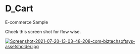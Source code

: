 # D_Cart
E-commerce Sample


Chcek this screen shot for flow wise.

[![Screenshot-2021-07-20-13-03-48-208-com-biztechsoftsys-assetsholder.jpg](https://i.postimg.cc/Kv8ZRCYw/Screenshot-2021-07-20-13-03-48-208-com-biztechsoftsys-assetsholder.jpg)](https://postimg.cc/yW2qGQcy)

